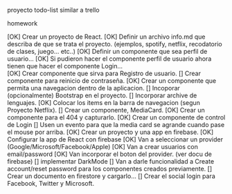 proyecto todo-list similar a trello


homework

[OK]    Crear un proyecto de React.
[OK]    Definir un archivo info.md que describa de que se trata el proyecto. (ejemplos, spotify, netflix, recodatorio de clases, juego... etc..)
[OK]    Definir un componente que sea perfil de usuario...
[OK]    Si pudieron hacer el componente perfil de usuario ahora tienen que hacer el componente Login...   
[OK]    Crear componente que sirva para Registro de usuario.
[]    Crear componente para reinicio de contraseña.
[OK]    Crear un componente que permita una navegacion dentro de la aplicacion.
[]    Incoporar (opcionalmente) Bootstrap en el proyecto.
[]    Incorporar archive de lenguajes.
[OK]    Colocar los items en la barra de navegacion (segun Proyecto Netflix).
[]    Crear un componente, MediaCard.
[OK]    Crear un componente para el 404 y capturarlo.
[OK]    Crear un componente de control de Login
[]    Usen un evento para que la media card se agrande cuando pase el mouse por arriba.
[OK]    Crear un proyecto y una app en firebase.
[OK]    Configurar la app de React con firebase
[OK]    Van a seleccionar un provider (Google/Microsoft/Facebook/Apple)
[OK]    Van a crear usuarios con email/password
[OK]    Van incorporar el boton del provider. (ver docu de firebase)
[]    implementar DarkMode
[]    Van a darle funcionalidad a Create account/reset password para los componentes creados previamente.
[]    Crear un documento en firestore y cargarlo...
[]    Crear el social login para Facebook, Twitter y Microsoft.
